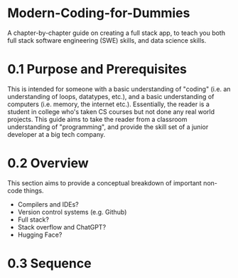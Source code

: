 # Modern-Coding-for-Dummies
A chapter-by-chapter guide on creating a full stack app, to teach you both full stack software engineering (SWE) skills, and data science skills. 

# 0.1 Purpose and Prerequisites
This is intended for someone with a basic understanding of "coding" (i.e. an understanding of loops, datatypes, etc.), and a basic understanding of computers (i.e. memory, the internet etc.). Essentially, the reader is a student in college who's taken CS courses but not done any real world projects. This guide aims to take the reader from a classroom understanding of "programming", and provide the skill set of a junior developer at a big tech company.

# 0.2 Overview
This section aims to provide a conceptual breakdown of important non-code things. 
* Compilers and IDEs? 
* Version control systems (e.g. Github)
* Full stack?
* Stack overflow and ChatGPT?
* Hugging Face? 

# 0.3 Sequence
